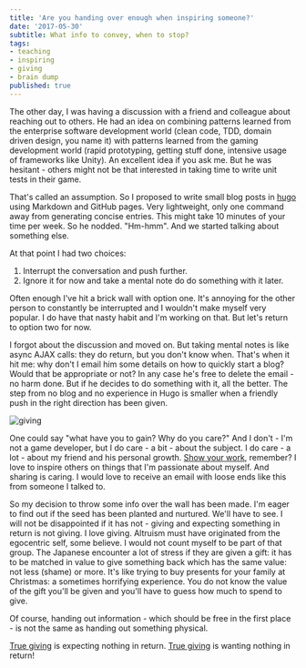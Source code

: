 ```yaml
---
title: 'Are you handing over enough when inspiring someone?'
date: '2017-05-30'
subtitle: What info to convey, when to stop? 
tags:
- teaching
- inspiring
- giving
- brain dump
published: true
---
```


The other day, I was having a discussion with a friend and colleague about reaching out to others. He had an idea on combining patterns learned from the enterprise software development world (clean code, TDD, domain driven design, you name it) with patterns learned from the gaming development world (rapid prototyping, getting stuff done, intensive usage of frameworks like Unity). An excellent idea if you ask me. But he was hesitant - others might not be that interested in taking time to write unit tests in their game. 

That's called an assumption. So I proposed to write small blog posts in [hugo](https://gohugo.io/) using Markdown and GitHub pages. Very lightweight, only one command away from generating concise entries. This might take 10 minutes of your time per week. 
So he nodded. "Hm-hmm". And we started talking about something else.

At that point I had two choices:

1. Interrupt the conversation and push further.
2. Ignore it for now and take a mental note do do something with it later. 

Often enough I've hit a brick wall with option one. It's annoying for the other person to constantly be interrupted and I wouldn't make myself very popular. I do have that nasty habit and I'm working on that. 
But let's return to option two for now. 

I forgot about the discussion and moved on. 
But taking mental notes is like async AJAX calls: they do return, but you don't know when. That's when it hit me: why don't I email him some details on how to quickly start a blog? Would that be appropriate or not? In any case he's free to delete the email - no harm done. But if he decides to do something with it, all the better. The step from no blog and no experience in Hugo is smaller when a friendly push in the right direction has been given. 

![giving](/img/sharing.png)

One could say "what have you to gain? Why do you care?" And I don't - I'm not a game developer, but I do care - a bit - about the subject. I do care - a lot - about my friend and his personal growth. [Show your work](/post/teaching-kids-how-to-program/), remember? 
I love to inspire others on things that I'm passionate about myself. And sharing is caring. I would love to receive an email with loose ends like this from someone I talked to. 

So my decision to throw some info over the wall has been made. I'm eager to find out if the seed has been planted and nurtured. We'll have to see. I will not be disappointed if it has not - giving and expecting something in return is not giving. I love giving. Altruism must have originated from the egocentric self, some believe. I would not count myself to be part of that group. 
The Japanese encounter a lot of stress if they are given a gift: it has to be matched in value to give something back which has the same value: not less (shame) or more. It's like trying to buy presents for your family at Christmas: a sometimes horrifying experience. You do not know the value of the gift you'll be given and you'll have to guess how much to spend to give. 

Of course, handing out information - which should be free in the first place - is not the same as handing out something physical. 

[True giving](http://www.rd.com/true-stories/inspiring/5-stories-that-celebrate-the-spirit-of-giving/) is expecting nothing in return. 
[True giving](https://www.themindfulword.org/2014/joy-of-giving/) is wanting nothing in return! 
